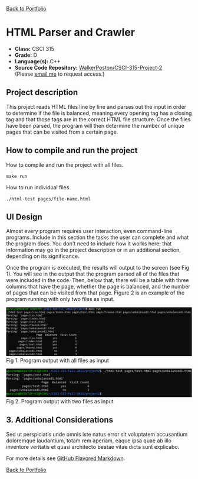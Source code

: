 [Back to Portfolio](./)

HTML Parser and Crawler
===============

-   **Class:** CSCI 315
-   **Grade:** D
-   **Language(s):** C++
-   **Source Code Repository:** [WalkerPoston/CSCI-315-Project-2](https://github.com/WalkerPoston/CSCI-315-Project-2)  
    (Please [email me](mailto:walkerposton@gmail.com?subject=GitHub%20Access) to request access.)

## Project description

This project reads HTML files line by line and parses out the input in order to determine if the file is balanced, meaning every opening tag has a closing tag and that those tags are in the correct HTML file structure. Once the files have been parsed, the program will then determine the number of unique pages that can be visited from a certain page.

## How to compile and run the project

How to compile and run the project with all files.

```
make run
```

How to run individual files.

```
./html-test pages/file-name.html
```


## UI Design

Almost every program requires user interaction, even command-line programs. Include in this section the tasks the user can complete and what the program does. You don't need to include how it works here; that information may go in the project description or in an additional section, depending on its significance.

Once the program is executed, the results will output to the screen (see Fig 1). You will see in the output that the program parsed all of the files that were included in the code. Then, below that, there will be a table with three columns that have the page, whether the page is balanced, and the number of pages that can be visited from that page. Figure 2 is an example of the program running with only two files as input.

![screenshot](images/Project2-AllFiles.png)  
Fig 1. Program output with all files as input

![screenshot](images/Project2-2Files.png)  
Fig 2. Program output with two files as input

## 3. Additional Considerations

Sed ut perspiciatis unde omnis iste natus error sit voluptatem accusantium doloremque laudantium, totam rem aperiam, eaque ipsa quae ab illo inventore veritatis et quasi architecto beatae vitae dicta sunt explicabo. 

For more details see [GitHub Flavored Markdown](https://guides.github.com/features/mastering-markdown/).

[Back to Portfolio](./)
